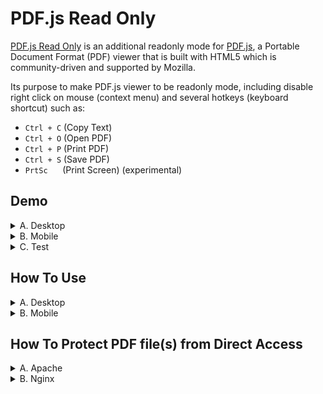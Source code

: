 # PDF.js Read Only
[PDF.js Read Only](https://github.com/latuminggi/pdf.js_readonly) is an additional readonly mode for [PDF.js](https://mozilla.github.io/pdf.js), a Portable Document Format (PDF) viewer that is built with HTML5 which is community-driven and supported by Mozilla.

Its purpose to make PDF.js viewer to be readonly mode, including disable right click on mouse (context menu) and several hotkeys (keyboard shortcut) such as: 
* `Ctrl + C` (Copy Text)
* `Ctrl + O` (Open PDF)
* `Ctrl + P` (Print PDF)
* `Ctrl + S` (Save PDF)
* `PrtSc` &nbsp;&nbsp;&nbsp;&nbsp;&nbsp;(Print Screen) (experimental)

## Demo
<details>
<summary>A. Desktop</summary>

  1. PDF.js without read only &nbsp;[`/generic/web/viewer.html`](https://latuminggi.github.io/pdf.js_readonly/generic/web/viewer.html)
  2. If using PDF.js Read Only [`/generic/web/viewer_readonly.html`](https://latuminggi.github.io/pdf.js_readonly/generic/web/viewer_readonly.html)
</details>

<details>
<summary>B. Mobile</summary>

  1. PDF.js without read only &nbsp;[`/mobile-viewer/viewer.html`](https://latuminggi.github.io/pdf.js_readonly/mobile-viewer/viewer.html)
  2. If using PDF.js Read Only [`/mobile-viewer/viewer_readonly.html`](https://latuminggi.github.io/pdf.js_readonly/mobile-viewer/viewer_readonly.html)
</details>

<details>
<summary>C. Test</summary>

  1. PDF.js iframe read only &nbsp;&nbsp;&nbsp;[`/test/iframe_readonly.html`](https://latuminggi.github.io/pdf.js_readonly/test/iframe_readonly.html)
  2. PDF.js mobile responsive [`/test/mobile_responsive.html`](https://latuminggi.github.io/pdf.js_readonly/test/mobile_responsive.html)
  3. PDF.js desktop mobile &nbsp;&nbsp;&nbsp;&nbsp;[`/test/desktop_mobile.html`](https://latuminggi.github.io/pdf.js_readonly/test/desktop_mobile.html)
</details>

## How To Use
<details>
<summary>A. Desktop</summary>

1. [`/generic/web/viewer_readonly.html`](https://github.com/latuminggi/pdf.js_readonly/blob/master/generic/web/viewer_readonly.html#L40)\
adjustment in `viewer_readonly.html`
    ```
    <!-- PDF.js Read Only Adjustment -->
    <!-- <script src="viewer.js"></script> --> <!-- you need to comment or remove this line -->
    <script src="//ajax.googleapis.com/ajax/libs/jquery/1.12.2/jquery.min.js"></script> <!-- adjust your jquery if necessary -->
    <script src="../../js/pdf.js_readonly.js"></script> <!-- adjust path to pdf.js_readonly.js -->
    ```

2. [`/js/pdf.js_readonly.js`](https://github.com/latuminggi/pdf.js_readonly/blob/master/js/pdf.js_readonly.js#L6)\
adjustment in `pdf.js_readonly.js`
    ```
    // Read Only Preferences
    var disableRghtClck = true; // Disable Right Click,   value: true || false
    var disableCopyText = true; // Disable Copy Text,     value: true || false
    var disableOpenFile = true; // Disable Open PDF,      value: true || false
    var disablePrintPdf = true; // Disable Print PDF,     value: true || false
    var disableDownload = true; // Disable Save PDF,      value: true || false
    var disablePrntScrn = true; // Disable Print Screen,  value: true || false (experimental)
    
    // Load Specific viewer.js
    if ( disablePrintPdf ) {
      $.getScript( '../../js/viewer_noprint.js' ); // Adjust path to viewer_noprint.js if necessary
    } else {
      $.getScript( 'viewer.js' );  // Adjust path to viewer.js if necessary
    }
    ```

3. [`/js/viewer_noprint.js`](https://github.com/latuminggi/pdf.js_readonly/blob/master/js/viewer_noprint.js#L15379)\
modification from [`viewer.js`](https://github.com/latuminggi/pdf.js_readonly/blob/master/generic/web/viewer.js#L15372)
    ```
    /*  Modified for PDF.js Read Only
     *  To disable print overlay
     */
    /* window.addEventListener("keydown", function (event) {
      if (event.keyCode === 80 && (event.ctrlKey || event.metaKey) && !event.altKey && (!event.shiftKey || window.chrome || window.opera)) {
        window.print();
        event.preventDefault();
    
        if (event.stopImmediatePropagation) {
          event.stopImmediatePropagation();
        } else {
          event.stopPropagation();
        }
      }
    }, true); */
    ```
    Note: If you want to create `viewer_noprint.js` on your own from `viewer.js` file of your current PDF.js version, make sure those lines above (or some codes like that) are commented.

4. [`/js/viewer_noprint.js`](https://github.com/latuminggi/pdf.js_readonly/blob/master/js/viewer_noprint.js#L75)\
to `protect` PDF file source
    ```
    // value: "compressed.tracemonkey-pldi-09.pdf",
    /*  Modified for PDF.js Read Only
     *  It's better to NOT having .PDF extension in the end of file name
     *  This can avoid like IDM to sniff PDF file type automatically download
     *  You also can protect PDF file source from direct access using .htaccess
     *  Or you can never reveal its original file name such as encoding it first!
     */
    value: "compressed.tracemonkey-pldi-09",
    ```

5. [`/generic/web/viewer_readonly.html`](https://github.com/latuminggi/pdf.js_readonly/blob/master/generic/web/viewer_readonly.html)\
to access `file` from query string (directly from URL)
    ```
    /generic/web/viewer_readonly.html?file={filename.pdf}
    ```
    For example: [`/generic/web/viewer_readonly.html?file=compressed.tracemonkey-pldi-09.pdf`](https://latuminggi.github.io/pdf.js_readonly/generic/web/viewer_readonly.html?file=compressed.tracemonkey-pldi-09.pdf)
    ```
    /generic/web/viewer_readonly.html?file={filename}
    ```
    For example: [`/generic/web/viewer_readonly.html?file=compressed.tracemonkey-pldi-09`](https://latuminggi.github.io/pdf.js_readonly/generic/web/viewer_readonly.html?file=compressed.tracemonkey-pldi-09)
    ```
    /generic/web/viewer_readonly.html?file={http(s)://example.com/filename(.pdf)}
    ```
    For example: [`/generic/web/viewer_readonly.html?file=https://latuminggi.github.io/pdf.js_readonly/generic/web/compressed.tracemonkey-pldi-09`](https://latuminggi.github.io/pdf.js_readonly/generic/web/viewer_readonly.html?file=https://latuminggi.github.io/pdf.js_readonly/generic/web/compressed.tracemonkey-pldi-09)
</details>
<details>
<summary>B. Mobile</summary>

1. [`/mobile-viewer/viewer_readonly.html`](https://github.com/latuminggi/pdf.js_readonly/blob/master/mobile-viewer/viewer_readonly.html#L76)\
adjustment in `viewer_readonly.html`
    ```
    <!-- PDF.js Read Only Adjustment -->
    <!-- <script src="viewer.js"></script> --> <!-- you need to comment or remove this line -->
    <script src="viewer_mod.js"></script> <!-- adjust path to viewer_mod.js -->
    <script src="//ajax.googleapis.com/ajax/libs/jquery/1.12.2/jquery.min.js"></script> <!-- adjust your jquery if necessary -->
    <script src="../js/pdf.js_mobile_readonly.js"></script> <!-- adjust path to pdf.js_mobile_readonly.js -->
    ```
    Note: if you want to enable cache canvas on mobile viewer, you can adjust these lines
    ```
    <!-- PDF.js Read Only Adjustment -->
    <!-- <script src="build/pdf.min.js"></script> --> <!-- use pdf(.min).js to enable cache canvas on mobile -->
    <script src="build/pdf_mod.min.js"></script> <!-- use pdf_mod(.min).js to disable cache canvas on mobile -->
    ```

2. [`/js/pdf.js_mobile_readonly.js`](https://github.com/latuminggi/pdf.js_readonly/blob/master/js/pdf.js_mobile_readonly.js#L6)\
adjustment in `pdf.js_mobile_readonly.js`
    ```
    // Read Only Preferences
    var disableRghtClck = true; // Disable Right Click,   value: true || false
    var disableCopyText = true; // Disable Copy Text,     value: true || false
    var disableOpenFile = true; // Disable Open PDF,      value: true || false
    var disablePrintPdf = true; // Disable Print PDF,     value: true || false
    var disableDownload = true; // Disable Save PDF,      value: true || false
    var disablePrntScrn = true; // Disable Print Screen,  value: true || false (experimental)
    ```

3. [`/mobile-viewer/viewer_mod.js`](https://github.com/latuminggi/pdf.js_readonly/blob/master/mobile-viewer/viewer_mod.js)\
modification from [`viewer.js`](https://github.com/latuminggi/pdf.js_readonly/blob/master/mobile-viewer/viewer.js)\
    there are 2 [differences](https://editor.mergely.com/JBKUuwzG)
    * first: To enable PDF large image size
    ```
    /*  Modified for PDF.js Read Only
     *  To enable PDF large image size
     */
    // const MAX_IMAGE_SIZE = 1024 * 1024; // Limited Max Image Size
    const MAX_IMAGE_SIZE = false; // Unlimited Max Image Size
    ```
    * second: To enable get query string of `file` or using default PDF file
    ```
    /*  Modified for PDF.js Read Only
     *  To enable get query string of file
     *  How can I get query string values in JavaScript? https://stackoverflow.com/a/901144/17754812
     */
    function getParameterByName(name, url = window.location.href) {
      name = name.replace(/[\[\]]/g, '\\$&');
      var regex   = new RegExp('[?&]' + name + '(=([^&#]*)|&|#|$)'),
          results = regex.exec(url);
      if (!results) return null;
      if (!results[2]) return '';
      return decodeURIComponent(results[2].replace(/\+/g, ' '));
    }

    /*  Modified for PDF.js Read Only
     *  To get query string of file or using default PDF file
     */
    // const DEFAULT_URL = "web/compressed.tracemonkey-pldi-09.pdf";
    // Get PDF file whether from "DEFAULT_URL" or "file" query string
    var file = getParameterByName('file');
    const DEFAULT_URL = (file === null || file === "") ? "web/compressed.tracemonkey-pldi-09" : file;
    ```
    Note: If you want to create `viewer_mod.js` on your own from `viewer.js` file of your current PDF.js version, make sure those lines above (or some codes like that) are adjusted.

4. [`/mobile-viewer/build/pdf_mod.js`](https://github.com/latuminggi/pdf.js_readonly/blob/master/mobile-viewer/build/pdf_mod.js#L5092)\
modification from [`pdf.js`](https://github.com/latuminggi/pdf.js_readonly/blob/master/mobile-viewer/build/pdf.js#L5092)
    ```
    /*  Modified for PDF.js Read Only
     *  To disable cache canvas on mobile
     */
    /* canvasEntry = this.cache[id];
    this.canvasFactory.reset(canvasEntry, width, height);
    canvasEntry.context.setTransform(1, 0, 0, 1, 0, 0); */
    ```
    Note: If you want to create `pdf_mod.js` on your own from `pdf.js` file of your current PDF.js version, make sure those lines above (or some codes like that) are commented.

5. [`/mobile-viewer/viewer_readonly.html`](https://github.com/latuminggi/pdf.js_readonly/blob/master/mobile-viewer/viewer_readonly.html)\
to access `file` from query string (directly from URL)
    ```
    /mobile-viewer/viewer_readonly.html?file=path_to/{filename.pdf}
    ```
    For example: [`/mobile-viewer/viewer_readonly.html?file=web/compressed.tracemonkey-pldi-09.pdf`](https://latuminggi.github.io/pdf.js_readonly/mobile-viewer/viewer_readonly.html?file=web/compressed.tracemonkey-pldi-09.pdf)
    ```
    /mobile-viewer/viewer_readonly.html?file=path_to/{filename}
    ```
    For example: [`/mobile-viewer/viewer_readonly.html?file=web/compressed.tracemonkey-pldi-09`](https://latuminggi.github.io/pdf.js_readonly/mobile-viewer/viewer_readonly.html?file=web/compressed.tracemonkey-pldi-09)
    ```
    /mobile-viewer/viewer_readonly.html?file={http(s)://example.com/filename(.pdf)}
    ```
    For example: [`/mobile-viewer/viewer_readonly.html?file=https://latuminggi.github.io/pdf.js_readonly/generic/web/compressed.tracemonkey-pldi-09`](https://latuminggi.github.io/pdf.js_readonly/mobile-viewer/viewer_readonly.html?file=https://latuminggi.github.io/pdf.js_readonly/generic/web/compressed.tracemonkey-pldi-09)
</details>

## How To Protect PDF file(s) from Direct Access
<details>
<summary>A. Apache</summary>

```
RewriteEngine on 
# only allow from following domain(s):
RewriteCond %{HTTP_REFERER} !^http://(www\.)?example.com*$ [NC] 
RewriteRule \.(pdf)$ - [F]
```
</details>

<details>
<summary>B. Nginx</summary>

```
server {
  ...

  location ~* \.(pdf)$ {
    # only allow from following domain(s):
    valid_referers example.com www.example.com;

    if ($invalid_referer) {
      return 403;
    }
  }

  ...
}
```
</details>